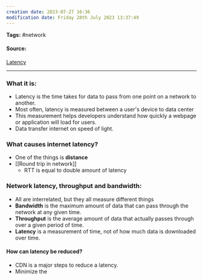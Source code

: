 ```yaml
---
creation date: 2023-07-27 16:36
modification date: Friday 28th July 2023 13:37:49
---
```


**Tags:** #network 

#### Source:
[Latency](https://www.cloudflare.com/learning/performance/glossary/what-is-latency/)

--------------------------------------

### What it is:

* Latency is the time takes for data to pass from one point on a network to another.
* Most often, latency is measured between a user's device to data center
* This measurement helps developers understand how quickly a webpage or application will load for users.
* Data transfer internet on speed of light.

### What causes internet latency?

* One of the things is **distance**
* [[Round trip in network]]
	* RTT is equal to double amount of latency

### Network latency, throughput and bandwidth:

* All are interrelated, but they all measure different things
* **Bandwidth** is the maximum amount of data that can pass through the network at any given time.
* **Throughput** is the average amount of data that actually passes through over a given period of time.
* **Latency** is a measurement of time, not of how much data is downloaded over time.

#### How can latency be reduced?

* CDN is a major steps to reduce a latency.
* Minimize the 

